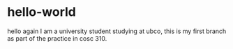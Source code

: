 # hello-world
hello again
I am a university student studying at ubco, this is my first branch as part of the practice in cosc 310.
